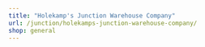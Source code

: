 ```yaml
---
title: "Holekamp's Junction Warehouse Company"
url: /junction/holekamps-junction-warehouse-company/
shop: general
---
```

